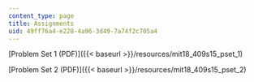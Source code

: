 ```yaml
---
content_type: page
title: Assignments
uid: 49ff76a4-e228-4a96-3d49-7a74f2c705a4
---
```


[Problem Set 1 (PDF)]({{< baseurl >}}/resources/mit18_409s15_pset_1)

[Problem Set 2 (PDF)]({{< baseurl >}}/resources/mit18_409s15_pset_2)
